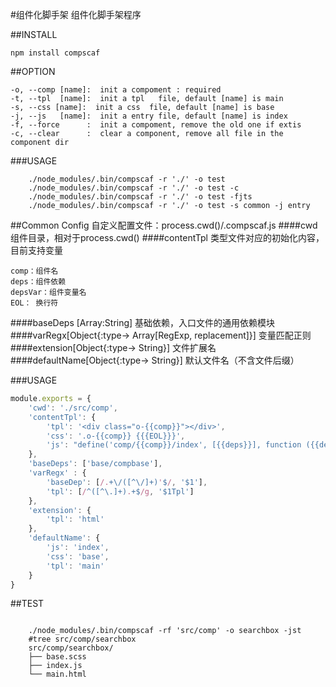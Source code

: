 #组件化脚手架
组件化脚手架程序

##INSTALL

    npm install compscaf

##OPTION

    -o, --comp [name]:  init a compoment : required
    -t, --tpl  [name]:  init a tpl   file, default [name] is main 
    -s, --css [name]:  init a css  file, default [name] is base 
    -j, --js   [name]:  init a entry file, default [name] is index
    -f, --force      :  init a compoment, remove the old one if extis
    -c, --clear      :  clear a component, remove all file in the component dir
    

###USAGE
```shell
    ./node_modules/.bin/compscaf -r './' -o test 
    ./node_modules/.bin/compscaf -r './' -o test -c 
    ./node_modules/.bin/compscaf -r './' -o test -fjts 
    ./node_modules/.bin/compscaf -r './' -o test -s common -j entry
```

##Common Config
自定义配置文件：process.cwd()/.compscaf.js
####cwd
组件目录，相对于process.cwd()
####contentTpl
类型文件对应的初始化内容，目前支持变量

    comp：组件名
    deps：组件依赖
    depsVar：组件变量名
    EOL： 换行符
    
####baseDeps [Array:String]
基础依赖，入口文件的通用依赖模块
####varRegx[Object{:type-> Array[RegExp, replacement]}]
变量匹配正则
####extension[Object{:type-> String}]
文件扩展名
####defaultName[Object{:type-> String}]
默认文件名（不含文件后缀）

###USAGE
```js
module.exports = {
    'cwd': './src/comp',
    'contentTpl': {
        'tpl': '<div class="o-{{comp}}"></div>',
        'css': '.o-{{comp}} {{{EOL}}}',
        'js': "define('comp/{{comp}}/index', [{{deps}}], function ({{depsVars}}) {{{EOL}}})",
    },
    'baseDeps': ['base/compbase'],
    'varRegx' : {
        'baseDep': [/.+\/([^\/]+)'$/, '$1'],
        'tpl': [/^([^\.]+).+$/g, '$1Tpl']
    },
    'extension': {
        'tpl': 'html'
    },
    'defaultName': {
        'js': 'index',
        'css': 'base',
        'tpl': 'main'
    }
}
```
##TEST

```shell

    ./node_modules/.bin/compscaf -rf 'src/comp' -o searchbox -jst
    #tree src/comp/searchbox
    src/comp/searchbox/
    ├── base.scss
    ├── index.js
    └── main.html
```
